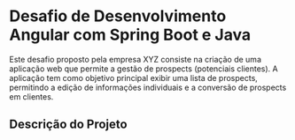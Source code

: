 <h1>Desafio de Desenvolvimento Angular com Spring Boot e Java
</h1>

Este desafio proposto pela empresa XYZ consiste na criação de uma aplicação web que permite a gestão de prospects (potenciais clientes). A aplicação tem como objetivo principal exibir uma lista de prospects, permitindo a edição de informações individuais e a conversão de prospects em clientes.

<h2>Descrição do Projeto
</h2>

